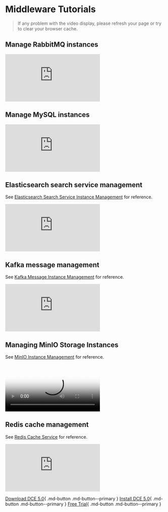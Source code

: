 # Middleware Tutorials

> If any problem with the video display, please refresh your page or try to clear your browser cache.

## Manage RabbitMQ instances

<div class="responsive-video-container">
<iframe src="https://harbor-test2.cn-sh2.ufileos.com/docs/videos/RabbitMQ-instance-management.mp4" scrolling="no" border="0" frameborder="no" framespacing="0" allowfullscreen="true"> </iframe>
</div>

## Manage MySQL instances

<div class="responsive-video-container">
<iframe src="https://harbor-test2.cn-sh2.ufileos.com/docs/videos/mysql.mp4" scrolling="no" border="0" frameborder="no" framespacing="0" allowfullscreen="true"> </iframe>
</div>

## Elasticsearch search service management

See [Elasticsearch Search Service Instance Management](../middleware/elasticsearch/user-guide/create.md) for reference.

<div class="responsive-video-container">
<iframe src="https://harbor-test2.cn-sh2.ufileos.com/docs/videos/es.mp4" scrolling="no" border="0" frameborder="no" framespacing="0" allowfullscreen ="true"> </iframe>
</div>

## Kafka message management

See [Kafka Message Instance Management](../middleware/kafka/user-guide/create.md) for reference.

<div class="responsive-video-container">
<iframe src="https://harbor-test2.cn-sh2.ufileos.com/docs/videos/kafka.mp4" scrolling="no" border="0" frameborder="no" framespacing="0" allowfullscreen ="true"> </iframe>
</div>

## Managing MinIO Storage Instances

See [MinIO Instance Management](../middleware/minio/user-guide/create.md) for reference.

<div class="responsive-video-container">
<video controls src="https://harbor-test2.cn-sh2.ufileos.com/docs/videos/minio.mp4" preload="metadata" poster="../images/mcamel-minio.png"></video>
</div>

## Redis cache management

See [Redis Cache Service](../middleware/redis/intro/index.md) for reference.

<div class="responsive-video-container">
<iframe src="https://harbor-test2.cn-sh2.ufileos.com/docs/videos/redis.mp4" scrolling="no" border="0" frameborder="no" framespacing="0" allowfullscreen ="true"> </iframe>
</div>

[Download DCE 5.0](../download/index.md){ .md-button .md-button--primary }
[Install DCE 5.0](../install/index.md){ .md-button .md-button--primary }
[Free Trial](../dce/license0.md){ .md-button .md-button--primary }

